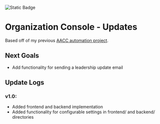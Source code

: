 ![Static Badge](https://img.shields.io/badge/version-1.0-blue)
# Organization Console - Updates

Based off of my previous [AACC automation project](https://github.com/cloudydaiyz/aacc-membership-log).

## Next Goals
- Add functionality for sending a leadership update email

## Update Logs
### v1.0:
- Added frontend and backend implementation
- Added functionality for configurable settings in frontend/ and backend/ directories

